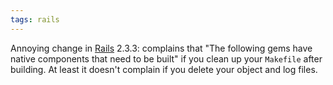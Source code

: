 ```yaml
---
tags: rails
---
```


Annoying change in [Rails](/wiki/Rails) 2.3.3: complains that "The following gems have native components that need to be built" if you clean up your `Makefile` after building. At least it doesn't complain if you delete your object and log files.

